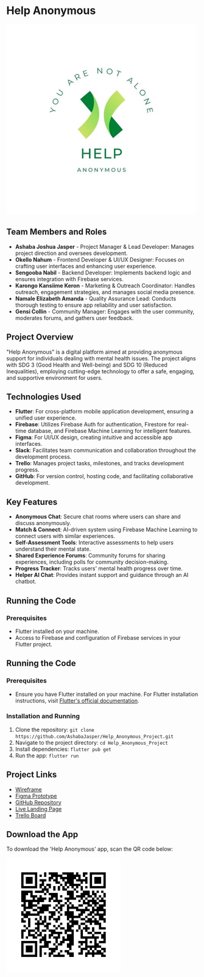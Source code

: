 # Help Anonymous

![Help Anonymous Logo](Help%20Anonymous%20NEW.jpg)

## Team Members and Roles
- **Ashaba Joshua Jasper** - Project Manager & Lead Developer: Manages project direction and oversees development.
- **Okello Nahum** - Frontend Developer & UI/UX Designer: Focuses on crafting user interfaces and enhancing user experience.
- **Sengooba Nabil** - Backend Developer: Implements backend logic and ensures integration with Firebase services.
- **Karongo Kansiime Keron** - Marketing & Outreach Coordinator: Handles outreach, engagement strategies, and manages social media presence.
- **Namale Elizabeth Amanda** - Quality Assurance Lead: Conducts thorough testing to ensure app reliability and user satisfaction.
- **Gensi Collin** - Community Manager: Engages with the user community, moderates forums, and gathers user feedback.


## Project Overview
"Help Anonymous" is a digital platform aimed at providing anonymous support for individuals dealing with mental health issues. The project aligns with SDG 3 (Good Health and Well-being) and SDG 10 (Reduced Inequalities), employing cutting-edge technology to offer a safe, engaging, and supportive environment for users.

## Technologies Used
- **Flutter**: For cross-platform mobile application development, ensuring a unified user experience.
- **Firebase**: Utilizes Firebase Auth for authentication, Firestore for real-time database, and Firebase Machine Learning for intelligent features.
- **Figma**: For UI/UX design, creating intuitive and accessible app interfaces.
- **Slack**: Facilitates team communication and collaboration throughout the development process.
- **Trello**: Manages project tasks, milestones, and tracks development progress.
- **GitHub**: For version control, hosting code, and facilitating collaborative development.

## Key Features
- **Anonymous Chat**: Secure chat rooms where users can share and discuss anonymously.
- **Match & Connect**: AI-driven system using Firebase Machine Learning to connect users with similar experiences.
- **Self-Assessment Tools**: Interactive assessments to help users understand their mental state.
- **Shared Experience Forums**: Community forums for sharing experiences, including polls for community decision-making.
- **Progress Tracker**: Tracks users' mental health progress over time.
- **Helper AI Chat**: Provides instant support and guidance through an AI chatbot.

## Running the Code

### Prerequisites
- Flutter installed on your machine.
- Access to Firebase and configuration of Firebase services in your Flutter project.

## Running the Code

### Prerequisites
- Ensure you have Flutter installed on your machine. For Flutter installation instructions, visit [Flutter's official documentation](https://flutter.dev/docs/get-started/install).

### Installation and Running
1. Clone the repository:
   `git clone https://github.com/AshabaJasper/Help_Anonymous_Project.git`
2. Navigate to the project directory:
   `cd Help_Anonymous_Project`
3. Install dependencies:
   `flutter pub get`
4. Run the app:
   `flutter run`

## Project Links
- [Wireframe](https://miro.com/app/board/uXjVNYK3vIg=/?share_link_id=60019202211)
- [Figma Prototype](https://www.figma.com/file/xl8l3mC9cy97zU3npFTUF5/Help-Anonymous?type=design&node-id=0-1&mode=design&t=IzMCuOTjUYuC3bnc-0)
- [GitHub Repository](https://github.com/AshabaJasper/Help_Anonymous_Project)
- [Live Landing Page](https://helpanonymouslandingpage.netlify.app/)
- [Trello Board](https://trello.com/invite/b/C1LJUyhd/ATTIde5dfe02c2951657642d3580b9bfc534DB94264C/software-project-phase-1)

## Download the App
To download the 'Help Anonymous' app, scan the QR code below:

![QR Code for App Download](Download%20HA%20App.png)

   
